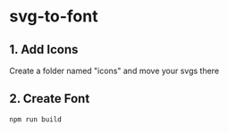 # svg-to-font

## 1. Add Icons

Create a folder named "icons" and move your svgs there

## 2. Create Font
```
npm run build
```